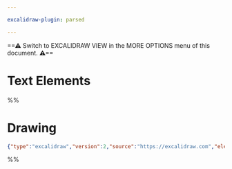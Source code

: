 ```yaml
---

excalidraw-plugin: parsed

---
```

==⚠  Switch to EXCALIDRAW VIEW in the MORE OPTIONS menu of this document. ⚠==


# Text Elements
%%
# Drawing
```json
{"type":"excalidraw","version":2,"source":"https://excalidraw.com","elements":[],"appState":{"theme":"dark","viewBackgroundColor":"#ffffff","currentItemStrokeColor":"#000000","currentItemBackgroundColor":"transparent","currentItemFillStyle":"hachure","currentItemStrokeWidth":1,"currentItemStrokeStyle":"solid","currentItemRoughness":1,"currentItemOpacity":100,"currentItemFontFamily":1,"currentItemFontSize":20,"currentItemTextAlign":"left","currentItemStrokeSharpness":"sharp","currentItemStartArrowhead":null,"currentItemEndArrowhead":"arrow","currentItemLinearStrokeSharpness":"round","gridSize":null}}
```
%%